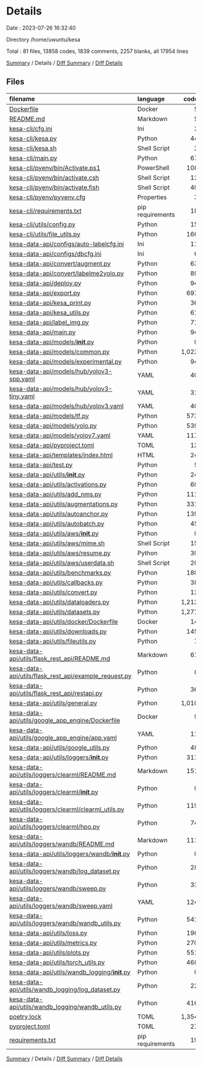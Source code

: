 # Details

Date : 2023-07-26 16:32:40

Directory /home/uwuntu/kesa

Total : 81 files,  13858 codes, 1839 comments, 2257 blanks, all 17954 lines

[Summary](results.md) / Details / [Diff Summary](diff.md) / [Diff Details](diff-details.md)

## Files
| filename | language | code | comment | blank | total |
| :--- | :--- | ---: | ---: | ---: | ---: |
| [Dockerfile](/Dockerfile) | Docker | 5 | 0 | 0 | 5 |
| [README.md](/README.md) | Markdown | 5 | 0 | 9 | 14 |
| [kesa-cli/cfg.ini](/kesa-cli/cfg.ini) | Ini | 2 | 0 | 2 | 4 |
| [kesa-cli/kesa.py](/kesa-cli/kesa.py) | Python | 44 | 7 | 4 | 55 |
| [kesa-cli/kesa.sh](/kesa-cli/kesa.sh) | Shell Script | 2 | 1 | 1 | 4 |
| [kesa-cli/main.py](/kesa-cli/main.py) | Python | 67 | 22 | 12 | 101 |
| [kesa-cli/pyenv/bin/Activate.ps1](/kesa-cli/pyenv/bin/Activate.ps1) | PowerShell | 108 | 106 | 34 | 248 |
| [kesa-cli/pyenv/bin/activate.csh](/kesa-cli/pyenv/bin/activate.csh) | Shell Script | 12 | 5 | 10 | 27 |
| [kesa-cli/pyenv/bin/activate.fish](/kesa-cli/pyenv/bin/activate.fish) | Shell Script | 40 | 13 | 14 | 67 |
| [kesa-cli/pyenv/pyvenv.cfg](/kesa-cli/pyenv/pyvenv.cfg) | Properties | 3 | 0 | 1 | 4 |
| [kesa-cli/requirements.txt](/kesa-cli/requirements.txt) | pip requirements | 18 | 0 | 1 | 19 |
| [kesa-cli/utils/config.py](/kesa-cli/utils/config.py) | Python | 15 | 0 | 4 | 19 |
| [kesa-cli/utils/file_utils.py](/kesa-cli/utils/file_utils.py) | Python | 166 | 15 | 23 | 204 |
| [kesa-data-api/configs/auto-labelcfg.ini](/kesa-data-api/configs/auto-labelcfg.ini) | Ini | 11 | 0 | 6 | 17 |
| [kesa-data-api/configs/dbcfg.ini](/kesa-data-api/configs/dbcfg.ini) | Ini | 6 | 0 | 1 | 7 |
| [kesa-data-api/convert/augment.py](/kesa-data-api/convert/augment.py) | Python | 63 | 14 | 4 | 81 |
| [kesa-data-api/convert/labelme2yolo.py](/kesa-data-api/convert/labelme2yolo.py) | Python | 89 | 7 | 14 | 110 |
| [kesa-data-api/deploy.py](/kesa-data-api/deploy.py) | Python | 94 | 16 | 28 | 138 |
| [kesa-data-api/export.py](/kesa-data-api/export.py) | Python | 697 | 65 | 81 | 843 |
| [kesa-data-api/kesa_print.py](/kesa-data-api/kesa_print.py) | Python | 36 | 8 | 12 | 56 |
| [kesa-data-api/kesa_utils.py](/kesa-data-api/kesa_utils.py) | Python | 61 | 13 | 11 | 85 |
| [kesa-data-api/label_img.py](/kesa-data-api/label_img.py) | Python | 71 | 7 | 11 | 89 |
| [kesa-data-api/main.py](/kesa-data-api/main.py) | Python | 94 | 16 | 28 | 138 |
| [kesa-data-api/models/__init__.py](/kesa-data-api/models/__init__.py) | Python | 0 | 1 | 1 | 2 |
| [kesa-data-api/models/common.py](/kesa-data-api/models/common.py) | Python | 1,022 | 72 | 135 | 1,229 |
| [kesa-data-api/models/experimental.py](/kesa-data-api/models/experimental.py) | Python | 94 | 13 | 18 | 125 |
| [kesa-data-api/models/hub/yolov3-spp.yaml](/kesa-data-api/models/hub/yolov3-spp.yaml) | YAML | 40 | 5 | 7 | 52 |
| [kesa-data-api/models/hub/yolov3-tiny.yaml](/kesa-data-api/models/hub/yolov3-tiny.yaml) | YAML | 31 | 5 | 6 | 42 |
| [kesa-data-api/models/hub/yolov3.yaml](/kesa-data-api/models/hub/yolov3.yaml) | YAML | 40 | 5 | 7 | 52 |
| [kesa-data-api/models/tf.py](/kesa-data-api/models/tf.py) | Python | 573 | 63 | 91 | 727 |
| [kesa-data-api/models/yolo.py](/kesa-data-api/models/yolo.py) | Python | 539 | 30 | 70 | 639 |
| [kesa-data-api/models/yolov7.yaml](/kesa-data-api/models/yolov7.yaml) | YAML | 117 | 5 | 18 | 140 |
| [kesa-data-api/pyproject.toml](/kesa-data-api/pyproject.toml) | TOML | 12 | 0 | 4 | 16 |
| [kesa-data-api/templates/index.html](/kesa-data-api/templates/index.html) | HTML | 24 | 0 | 5 | 29 |
| [kesa-data-api/test.py](/kesa-data-api/test.py) | Python | 5 | 0 | 4 | 9 |
| [kesa-data-api/utils/__init__.py](/kesa-data-api/utils/__init__.py) | Python | 24 | 6 | 9 | 39 |
| [kesa-data-api/utils/activations.py](/kesa-data-api/utils/activations.py) | Python | 60 | 20 | 23 | 103 |
| [kesa-data-api/utils/add_nms.py](/kesa-data-api/utils/add_nms.py) | Python | 111 | 34 | 19 | 164 |
| [kesa-data-api/utils/augmentations.py](/kesa-data-api/utils/augmentations.py) | Python | 331 | 44 | 66 | 441 |
| [kesa-data-api/utils/autoanchor.py](/kesa-data-api/utils/autoanchor.py) | Python | 139 | 39 | 24 | 202 |
| [kesa-data-api/utils/autobatch.py](/kesa-data-api/utils/autobatch.py) | Python | 45 | 15 | 12 | 72 |
| [kesa-data-api/utils/aws/__init__.py](/kesa-data-api/utils/aws/__init__.py) | Python | 0 | 1 | 1 | 2 |
| [kesa-data-api/utils/aws/mime.sh](/kesa-data-api/utils/aws/mime.sh) | Shell Script | 15 | 6 | 6 | 27 |
| [kesa-data-api/utils/aws/resume.py](/kesa-data-api/utils/aws/resume.py) | Python | 30 | 4 | 9 | 43 |
| [kesa-data-api/utils/aws/userdata.sh](/kesa-data-api/utils/aws/userdata.sh) | Shell Script | 20 | 6 | 2 | 28 |
| [kesa-data-api/utils/benchmarks.py](/kesa-data-api/utils/benchmarks.py) | Python | 180 | 31 | 19 | 230 |
| [kesa-data-api/utils/callbacks.py](/kesa-data-api/utils/callbacks.py) | Python | 38 | 30 | 9 | 77 |
| [kesa-data-api/utils/convert.py](/kesa-data-api/utils/convert.py) | Python | 12 | 0 | 4 | 16 |
| [kesa-data-api/utils/dataloaders.py](/kesa-data-api/utils/dataloaders.py) | Python | 1,212 | 134 | 154 | 1,500 |
| [kesa-data-api/utils/datasets.py](/kesa-data-api/utils/datasets.py) | Python | 1,271 | 172 | 233 | 1,676 |
| [kesa-data-api/utils/docker/Dockerfile](/kesa-data-api/utils/docker/Dockerfile) | Docker | 14 | 34 | 21 | 69 |
| [kesa-data-api/utils/downloads.py](/kesa-data-api/utils/downloads.py) | Python | 145 | 44 | 27 | 216 |
| [kesa-data-api/utils/fileutils.py](/kesa-data-api/utils/fileutils.py) | Python | 7 | 0 | 6 | 13 |
| [kesa-data-api/utils/flask_rest_api/README.md](/kesa-data-api/utils/flask_rest_api/README.md) | Markdown | 61 | 0 | 13 | 74 |
| [kesa-data-api/utils/flask_rest_api/example_request.py](/kesa-data-api/utils/flask_rest_api/example_request.py) | Python | 8 | 5 | 7 | 20 |
| [kesa-data-api/utils/flask_rest_api/restapi.py](/kesa-data-api/utils/flask_rest_api/restapi.py) | Python | 36 | 8 | 14 | 58 |
| [kesa-data-api/utils/general.py](/kesa-data-api/utils/general.py) | Python | 1,010 | 120 | 202 | 1,332 |
| [kesa-data-api/utils/google_app_engine/Dockerfile](/kesa-data-api/utils/google_app_engine/Dockerfile) | Docker | 9 | 10 | 7 | 26 |
| [kesa-data-api/utils/google_app_engine/app.yaml](/kesa-data-api/utils/google_app_engine/app.yaml) | YAML | 11 | 0 | 4 | 15 |
| [kesa-data-api/utils/google_utils.py](/kesa-data-api/utils/google_utils.py) | Python | 48 | 63 | 19 | 130 |
| [kesa-data-api/utils/loggers/__init__.py](/kesa-data-api/utils/loggers/__init__.py) | Python | 311 | 38 | 44 | 393 |
| [kesa-data-api/utils/loggers/clearml/README.md](/kesa-data-api/utils/loggers/clearml/README.md) | Markdown | 151 | 0 | 72 | 223 |
| [kesa-data-api/utils/loggers/clearml/__init__.py](/kesa-data-api/utils/loggers/clearml/__init__.py) | Python | 0 | 1 | 1 | 2 |
| [kesa-data-api/utils/loggers/clearml/clearml_utils.py](/kesa-data-api/utils/loggers/clearml/clearml_utils.py) | Python | 119 | 50 | 19 | 188 |
| [kesa-data-api/utils/loggers/clearml/hpo.py](/kesa-data-api/utils/loggers/clearml/hpo.py) | Python | 74 | 25 | 6 | 105 |
| [kesa-data-api/utils/loggers/wandb/README.md](/kesa-data-api/utils/loggers/wandb/README.md) | Markdown | 111 | 0 | 52 | 163 |
| [kesa-data-api/utils/loggers/wandb/__init__.py](/kesa-data-api/utils/loggers/wandb/__init__.py) | Python | 0 | 1 | 1 | 2 |
| [kesa-data-api/utils/loggers/wandb/log_dataset.py](/kesa-data-api/utils/loggers/wandb/log_dataset.py) | Python | 28 | 0 | 9 | 37 |
| [kesa-data-api/utils/loggers/wandb/sweep.py](/kesa-data-api/utils/loggers/wandb/sweep.py) | Python | 33 | 3 | 10 | 46 |
| [kesa-data-api/utils/loggers/wandb/sweep.yaml](/kesa-data-api/utils/loggers/wandb/sweep.yaml) | YAML | 124 | 16 | 4 | 144 |
| [kesa-data-api/utils/loggers/wandb/wandb_utils.py](/kesa-data-api/utils/loggers/wandb/wandb_utils.py) | Python | 541 | 148 | 54 | 743 |
| [kesa-data-api/utils/loss.py](/kesa-data-api/utils/loss.py) | Python | 196 | 32 | 42 | 270 |
| [kesa-data-api/utils/metrics.py](/kesa-data-api/utils/metrics.py) | Python | 270 | 79 | 67 | 416 |
| [kesa-data-api/utils/plots.py](/kesa-data-api/utils/plots.py) | Python | 551 | 49 | 68 | 668 |
| [kesa-data-api/utils/torch_utils.py](/kesa-data-api/utils/torch_utils.py) | Python | 468 | 47 | 73 | 588 |
| [kesa-data-api/utils/wandb_logging/__init__.py](/kesa-data-api/utils/wandb_logging/__init__.py) | Python | 0 | 1 | 1 | 2 |
| [kesa-data-api/utils/wandb_logging/log_dataset.py](/kesa-data-api/utils/wandb_logging/log_dataset.py) | Python | 22 | 0 | 8 | 30 |
| [kesa-data-api/utils/wandb_logging/wandb_utils.py](/kesa-data-api/utils/wandb_logging/wandb_utils.py) | Python | 416 | 5 | 31 | 452 |
| [poetry.lock](/poetry.lock) | TOML | 1,354 | 1 | 104 | 1,459 |
| [pyproject.toml](/pyproject.toml) | TOML | 27 | 0 | 3 | 30 |
| [requirements.txt](/requirements.txt) | pip requirements | 19 | 3 | 1 | 23 |

[Summary](results.md) / Details / [Diff Summary](diff.md) / [Diff Details](diff-details.md)